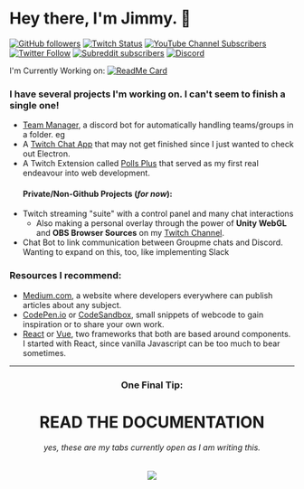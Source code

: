 # Hey there, I'm Jimmy. 👋

[![GitHub followers](https://img.shields.io/github/followers/devJimmyboy?style=social)](https://github.com/devJimmyboy/)
[![Twitch Status](https://img.shields.io/twitch/status/devJimmyboy?style=social)](https://www.twitch.tv/devJimmyboy)
[![YouTube Channel Subscribers](https://img.shields.io/youtube/channel/subscribers/UC1zCi0FHlVlpXm0gbxh4sBw?style=social)](https://www.youtube.com/channel/UC1zCi0FHlVlpXm0gbxh4sBw)
[![Twitter Follow](https://img.shields.io/twitter/follow/devJimmyboy?style=social)](https://twitter.com/devJimmyboy)
[![Subreddit subscribers](https://img.shields.io/reddit/subreddit-subscribers/jimmyboy?style=social)](https://www.reddit.com/r/Jimmyboy/)
[![Discord](https://img.shields.io/discord/707360979033260115?label=Discord)](https://discord.gg/FeVAy2fJSq)

I'm Currently Working on:
[![ReadMe Card](https://github-readme-stats.vercel.app/api/pin/?username=devjimmyboy&repo=stream-overlay&show_owner=true)](https://github.com/devjimmyboy/stream-overlay)

### I have **several** projects I'm working on. I can't seem to finish a single one!
  - [Team Manager](https://github.com/devJimmyboy/Team-Manager), a discord bot for automatically handling teams/groups in a folder. eg 
  - A [Twitch Chat App](https://github.com/devJimmyboy/twitch-chat-app) that may not get finished since I just wanted to check out Electron.
  - A Twitch Extension called [Polls Plus](https://github.com/devJimmyboy/) that served as my first real endeavour into web development.
    #### Private/Non-Github Projects (*for now*):
  - Twitch streaming "suite" with a control panel and many chat interactions
    - Also making a personal overlay through the power of **Unity WebGL** and **OBS Browser Sources** on my [Twitch Channel](https://www.twitch.tv/devJimmyboy).
  - Chat Bot to link communication between Groupme chats and Discord. Wanting to expand on this, too, like implementing Slack

### Resources I recommend:
- [Medium.com](https://medium.com), a website where developers everywhere can publish articles about any subject.
- [CodePen.io](https://codepen.io/trending) or [CodeSandbox](https://codesandbox.io/), small snippets of webcode to gain inspiration or to share your own work.
- [React](https://reactjs.org/) or [Vue](https://vuejs.org/), two frameworks that both are based around components. I started with React, since vanilla Javascript can be too much to bear sometimes. 
------
<div align="center">
  <h3>One Final Tip:</h3>
  <h1><strong>READ THE DOCUMENTATION</strong></h1>
</div>
  
  ###### <div align="center">yes, these are my tabs currently open as I am writing this.</div>

<div align="center">
  <img src="https://user-images.githubusercontent.com/15599091/118597252-0e5c0b00-b772-11eb-838e-44b1e4cd13d4.png"/>
</div>


<!--
**devJimmyboy/devJimmyboy** is a ✨ _special_ ✨ repository because its `README.md` (this file) appears on your GitHub profile.

Here are some ideas to get you started:

- 🔭 I’m currently working on ...
- 🌱 I’m currently learning ...
- 👯 I’m looking to collaborate on ...
- 🤔 I’m looking for help with ...
- 💬 Ask me about ...
- 📫 How to reach me: ...
- 😄 Pronouns: ...
- ⚡ Fun fact: ...
-->
